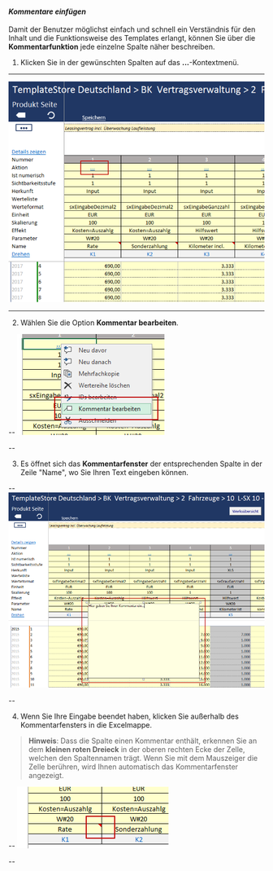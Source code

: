 #### *Kommentare einfügen*

Damit der Benutzer möglichst einfach und schnell ein Verständnis für den Inhalt und die Funktionsweise des Templates erlangt, können Sie über die **Kommentarfunktion** jede einzelne Spalte näher beschreiben.

1) Klicken Sie in der gewünschten Spalten auf das **...**-Kontextmenü.

---
![](/assets/t67.png)

---

2) Wählen Sie die Option **Kommentar bearbeiten**.

--
![](/assets/t68.png)

--

3) Es öffnet sich das **Kommentarfenster** der entsprechenden Spalte in der Zeile "Name", wo Sie Ihren Text eingeben können. 

--
![](/assets/t69.png)

--

4) Wenn Sie Ihre Eingabe beendet haben, klicken Sie außerhalb des Kommentarfensters in die Excelmappe.

> **Hinweis**: Dass die Spalte einen Kommentar enthält, erkennen Sie an dem **kleinen roten Dreieck** in der oberen rechten Ecke der Zelle, welchen den Spaltennamen trägt. Wenn Sie mit dem Mauszeiger die Zelle berühren, wird Ihnen automatisch das Kommentarfenster angezeigt.

--
![](/assets/t70.png)

--